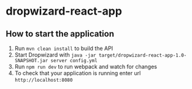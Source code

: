 # dropwizard-react-app

How to start the application
---

1. Run `mvn clean install` to build the API
1. Start Dropwizard with `java -jar target/dropwizard-react-app-1.0-SNAPSHOT.jar server config.yml`
1. Run `npm run dev` to run webpack and watch for changes
1. To check that your application is running enter url `http://localhost:8080`
